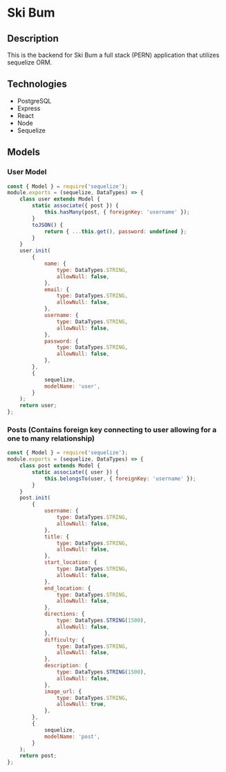 # Ski Bum

## Description

This is the backend for Ski Bum a full stack (PERN) application that utilizes sequelize ORM. 

## Technologies
- PostgreSQL
- Express
- React
- Node
- Sequelize
  
## Models

### User Model
```js
const { Model } = require('sequelize');
module.exports = (sequelize, DataTypes) => {
	class user extends Model {
		static associate({ post }) {
			this.hasMany(post, { foreignKey: 'username' });
		}
		toJSON() {
			return { ...this.get(), password: undefined };
		}
	}
	user.init(
		{
			name: {
				type: DataTypes.STRING,
				allowNull: false,
			},
			email: {
				type: DataTypes.STRING,
				allowNull: false,
			},
			username: {
				type: DataTypes.STRING,
				allowNull: false,
			},
			password: {
				type: DataTypes.STRING,
				allowNull: false,
			},
		},
		{
			sequelize,
			modelName: 'user',
		}
	);
	return user;
};
```

### Posts (Contains foreign key connecting to user allowing for a one to many relationship)
```js
const { Model } = require('sequelize');
module.exports = (sequelize, DataTypes) => {
	class post extends Model {
		static associate({ user }) {
			this.belongsTo(user, { foreignKey: 'username' });
		}
	}
	post.init(
		{
			username: {
				type: DataTypes.STRING,
				allowNull: false,
			},
			title: {
				type: DataTypes.STRING,
				allowNull: false,
			},
			start_location: {
				type: DataTypes.STRING,
				allowNull: false,
			},
			end_location: {
				type: DataTypes.STRING,
				allowNull: false,
			},
			directions: {
				type: DataTypes.STRING(1500),
				allowNull: false,
			},
			difficulty: {
				type: DataTypes.STRING,
				allowNull: false,
			},
			description: {
				type: DataTypes.STRING(1500),
				allowNull: false,
			},
			image_url: {
				type: DataTypes.STRING,
				allowNull: true,
			},
		},
		{
			sequelize,
			modelName: 'post',
		}
	);
	return post;
};
```


